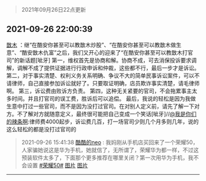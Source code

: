 > 2021年09月26日22点更新
<link rel="stylesheet" href="https://cdn.jsdelivr.net/gh/taotie6/sampleJSON@main/css/photo_show.css">
<meta name="referrer" content="no-referrer" />


 ## 2021-09-26 22:00:39 

 [㪚木](https://www.coolapk.com/feed/30282557?shareKey=ZjhjNzExZjFkNmExNjE1MDdkMGE~) ：继“在酷安你甚至可以教㪚木炒股”、“在酷安你甚至可以教㪚木做生意”、“酷安㪚木仇富”之后，我们又开心的迎来了“在酷安你甚至可以教㪚木打官司”的新话题[呲牙]
第一，维权首先是协商和解。协商不成，可去消保投诉要求调解，调解不成了提供证据进行行政申诉和仲裁，这些都不行<!--break-->，最后一步才是诉讼。
第二，对于事实清楚、权利义务关系明确、争议不大的简单民事诉讼案件，可以不请律师，自己直接参加诉讼就好了。只要取证明确，店员欺诈事实清楚，请毛律师啊。
第三，诉讼费由败诉方负责。
第四，这种无关紧要的官司，不会拖累事主太多时间。并且打官司的误工费，胜诉后可以追偿。
最后，我说的轻松是因为我做生意中打过一些官司，而不是因为没打过官司。在对别人定义前，请先了解一下对方。不了解对方就随意定义，最终很可能把自己变成一个笑话[呲牙]//<a class="feed-link-uname" href="/u/我是你们的辣条啊">@我是你们的辣条啊</a>:律师费4000起步，诉讼费几百，打一场官司少则几个月多则几年，说的这么轻松的都是没打过官司的 

<div class="album">
</div>

> 2021-09-26 15:41:38 
> [酷酷的neo](https://www.coolapk.com/feed/30274268?shareKey=Njg3ODI1ZmFmN2U1NjE1MDdkMGE~) : 我妈刚从手机店买回来了一个荣耀50，人家骗她说这是华为手机，她就信了，无所谓了，荣耀华为都一样，不过这预装软件太多了，下面那个更多推荐在哪里关闭？第一次用华为手机，我不会设置 <a class="feed-link-tag" href="/t/荣耀50?type=0">#荣耀50#</a> 
[图片](http://image.coolapk.com/feed/2021/0926/15/4186070_fde08da7_2095_9505@2494x3325.jpeg)
[图片](http://image.coolapk.com/feed/2021/0926/15/4186070_12fbbefa_2095_9507@2494x3325.jpeg)

 ------- 

